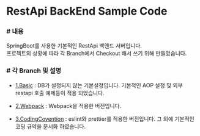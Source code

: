 # RestApi BackEnd Sample Code

### # 내용
SpringBoot를 사용한 기본적인 RestApi 백엔드 서버입니다. <br/>
프로젝트의 상황에 따라 각 Branch에서 Checkout 해서 쓰기 위해 만들었습니다.

### # 각 Branch 및 설명
- [1.Basic](https://github.com/reolinodev/back-boot-setting/tree/1.Basic)
: DB가 설정되지 않는 기본설정입니다. 기본적인 AOP 설정 및 외부 restapi 호출 예제등이 적용 되었습니다.

- [2.Webpack](https://github.com/reolinodev/back-boot-setting/tree/2.Webpack)
: Webpack을 적용한 버전입니다.

- [3.CodingCovention](https://github.com/reolinodev/back-boot-setting/tree/3.CodingCovention)
: eslint와 prettier를 적용한 버전입니다. 그 외에 기본적인 코딩 규약을 문서화 하였습니다.







